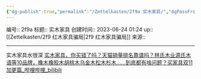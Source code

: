 ```yaml
---
{"dg-publish":true,"permalink":"/Zettelkasten/2f9a 实木家具/","dgPassFrontmatter":true}
---
```


编号:: 2f9a
标题:: 实木家具
创建时间:: 2023-06-24 01:24
up:: [[Zettelkasten/2f9 红木家具骗局\|2f9 红木家具骗局]]
来源:: 

---
实木家具水很深
[实木家具，你买错了吗？天猫销量排名靠谱吗？林氏木业源氏木语等10品牌，橡木橡胶木胡桃木乌金木松木杉木……到底都有啥问题？买家具双11加更篇_哔哩哔哩_bilibili](https://www.bilibili.com/video/BV1Y44y1e7BL/?spm_id_from=333.788&vd_source=bcf798ace50733030b9c7e1fb6a3a349)
